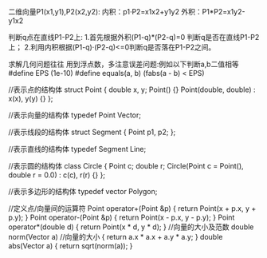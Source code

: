 二维向量P1(x1,y1),P2(x2,y2):
    内积：p1·P2=x1x2+y1y2
    外积：P1*P2=x1y2-y1x2

判断q点在直线P1-P2上:
    1.首先根据外积(P1-q)*(P2-q)=0 判断q是否在直线P1-P2上；
    2.利用内积根据(P1-q)·(P2-q)<=0判断q是否落在P1-P2之间。

求解几何问题往往 用到浮点数，多注意误差问题:例如以下判断a,b二值相等
#define EPS (1e-10)
#define equals(a, b) (fabs(a - b) < EPS)

//表示点的结构体
struct Point
{
    double x, y;
    Point() {}
    Point(double, double) : x(x), y(y) {}
};

//表示向量的结构体
typedef Point Vector;

//表示线段的结构体
struct Segment
{
    Point p1, p2;
};

//表示直线的结构体
typedef Segment Line;

//表示圆的结构体
class Circle
{
    Point c;
    double r;
    Circle(Point c = Point(), double r = 0.0) : c(c), r(r) {}
};

//表示多边形的结构体
typedef vector<Point> Polygon;

//定义点/向量间的运算符
Point operator+(Point &p)
{
    return Point(x + p.x, y + p.y);
}
Point operator-(Point &p)
{
    return Point(x - p.x, y - p.y);
}
Point operator*(double d)
{
    return Point(x * d, y * d);
}
//向量的大小及范数
double norm(Vector a) //向量的大小
{
    return a.x * a.x + a.y * a.y;
}
double abs(Vector a)
{
    return sqrt(norm(a));
}